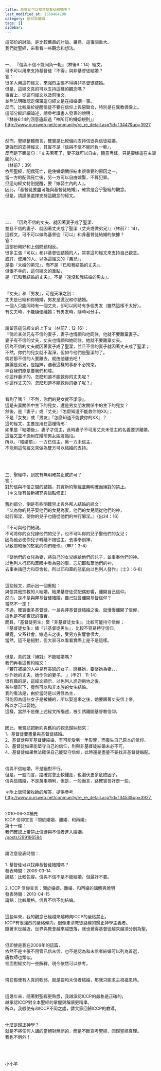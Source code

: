 ```yaml
---
title: 基督徒可以找非基督徒結婚嗎？
last_modified_at: 1559464200
category: 信仰與婚姻
tags: []
sidebar: 
---
```


<div>這部份的討論，是比較嚴肅的討論。畢竟，這事關重大。</div>
<div>我們從聖經，來看看一些觀念和想法。</div>
<div> </div>
<div> </div>
<div>一、<span style="white-space:pre"> </span>『信與不信不能同負一軛』（林後6：14）經文，</div>
<div>可不可以用來支持基督徒『不得』與非基督徒結婚？</div>
<div>答：</div>
<div>很多人用這句經文，來強烈主張不得與非基督徒結婚。</div>
<div>但是，這經文真的可以支持這樣的觀念嗎？</div>
<div>事實上，從這句經文以及前後文，</div>
<div>並無法明確認定保羅這句經文是在指婚姻一事。</div>
<div>反而，比較屬於提醒信徒不要在信仰上與惡聯合，特別是在異教偶像上。</div>
<div>這部分較詳細論述，請參考讀書人發表的說明：</div>
<div>『林後6:14的涵意遠超過「神所訂的婚姻規則」』</div>
<div><a href="http://www.oursweb.net/conmunity/re_re_detail.asp?id=13447&amp;up=3927" target="_blank">http://www.oursweb.net/conmunity/re_re_detail.asp?id=13447&amp;up=3927</a></div>
<div> </div>
<div> </div>
<div>然而，聖經整體而言，確實是比較偏向支持信徒與信徒結婚。</div>
<div>更強烈的支持經文，其實不是『信與不信不能同負一軛』，</div>
<div>反而是下面這句：『丈夫若死了，妻子就可以自由，隨意再嫁，只是要嫁這在主裏面的人』</div>
<div>（林前7：39）</div>
<div>依照聖經，配偶死亡，是使婚姻關係結束很重要的原因之一。</div>
<div>當一方的配偶死亡後，另一方可以自由嫁娶，不算犯罪。</div>
<div>但這句經文特別提醒，要『嫁娶主內的人』。 </div>
<div>因此，『基督徒要盡可能與基督徒結婚』，確實是合乎聖經的觀念。</div>
<div>但是，請謹慎選擇支持這觀念的經文。 </div>
<div> </div>
<div> </div>
<div> </div>
<div> </div>
<div>二、 『因為不信的丈夫、就因著妻子成了聖潔．</div>
<div>並且不信的妻子、就因著丈夫成了聖潔（丈夫或做弟兄）』（林前7：14），</div>
<div>這經文，可不可以做為基督徒『可以』和非基督徒結婚的依據？</div>
<div>答：</div>
<div>這部份剛好和上個問題相反。</div>
<div>很多主張『可以』和非基督徒結婚的人，常拿這句經文來支持自己觀念。</div>
<div>或許，使用的人，以為這經文的『弟兄』，</div>
<div>是指『未婚的弟兄』，而不是『已和我結婚的丈夫』。</div>
<div>但很不幸的，這句經文的重點，</div>
<div>是『已和我結婚的丈夫』，不是『還沒和我結婚的男友』。</div>
<div> </div>
<div> </div>
<div>『丈夫』和『男友』，可是天壤之別：</div>
<div>丈夫是已經和你結婚，男友是還沒和你結婚。</div>
<div>一個人只能同時有一個丈夫，卻可以同時有多個男友（雖然這樣不太好）。</div>
<div>有丈夫時，不能隨便離婚；有男友時，隨時可分手。 </div>
<div> </div>
<div> </div>
<div>請留意這句經文的上下文（林前7：12-16）：</div>
<div>『倘若某弟兄有不信的妻子，妻子也情願和他同住，他就不要離棄妻子。</div>
<div>妻子有不信的丈夫，丈夫也情願和她同住，她就不要離棄丈夫。</div>
<div>因為不信的丈夫就因著妻子成了聖潔，並且不信的妻子就因著丈夫成了聖潔；</div>
<div>不然，你們的兒女就不潔淨，但如今他們是聖潔的了。</div>
<div>倘若那不信的人要離去，就由他離去吧！</div>
<div>無論是弟兄，是姐妹，遇著這樣的事都不必拘束。</div>
<div>神召我們原是要我們和睦。</div>
<div>你這作妻子的，怎麼知道不能救你的丈夫呢？</div>
<div>你這作丈夫的，怎麼知道不能救你的妻子呢？』 </div>
<div> </div>
<div> </div>
<div>看到了嗎？『不然，你們的兒女就不潔淨』，</div>
<div>這是夫妻關係中生下的兒女，還是男女朋友關係中的生下的兒女？</div>
<div>然後，是『妻子』或『丈夫』『怎麼知道不能救你的XX』；</div>
<div>不是『女友』或『男友』『怎麼知道不能救你的XX』？ </div>
<div>這句經文，主要是用在這種情形：</div>
<div>如果是『結婚後』，妻子才信主，此時妻子不可用丈夫未信主的名義要求離婚。</div>
<div>這經文並不適用在婚前男女朋友階段。</div>
<div>所以，『結婚前』，一方已信主，另一方未信主，</div>
<div>不能用這句經文來做為雙方可以結婚的支持。</div>
<div> </div>
<div> </div>
<div> </div>
<div> </div>
<div>三、聖經中，到底有無明確禁止或許可？</div>
<div>答：</div>
<div>對於信與不信之間的結婚，其實新約聖經並無明確而絕對的禁止。</div>
<div>（＊文後有最新補充與論點修正）</div>
<div> </div>
<div>舊約部分，倒是有些明確禁止與外邦人結婚的經文：</div>
<div>『又為你的兒子娶他們的女兒為妻，他們的女兒隨從他們的神，</div>
<div>就行邪淫，使你的兒子也隨從他們的神行邪淫。』（出34：16）</div>
<div> </div>
<div>『不可與他們結親。</div>
<div>不可將你的女兒嫁他們的兒子，也不可叫你的兒子娶他們的女兒；</div>
<div>因為他必使你兒子轉離不跟從主，去事奉別神，</div>
<div>以致耶和華的怒氣向你們發作』（申7：3-4）</div>
<div> </div>
<div>『娶他們的女兒為妻，將自己的女兒嫁給他們的兒子，並事奉他們的神。</div>
<div>以色列人行耶和華眼中看為惡的事，忘記耶和華他們的神，</div>
<div>去事奉諸巴力和亞舍拉，所以耶和華的怒氣向以色列人發作』（士3：6-8）</div>
<div> </div>
<div> </div>
<div>這些經文，顯示出一個重點：</div>
<div>與信其他宗教的人結婚，結果基督徒受配偶影響，離開自己信仰。</div>
<div>然而，是不是與非基督徒結婚，自己就會離開基督信仰？</div>
<div>當然不一定！</div>
<div>不過，確實很多基督徒，一旦與非基督徒結婚之後，就慢慢離開了信仰，</div>
<div>這也是不能否認的事實。</div>
<div>而且，『基督徒男生』娶『非基督徒女生』，比較可能持守信仰；</div>
<div>『基督徒女生』嫁『非基督徒男生』，比較不容易持守信仰。</div>
<div>畢竟，父系社會，嫁過去之後，受男方影響會很大。</div>
<div>當然，這不是絕對，但大家可以看看實際上是不是這樣。</div>
<div> </div>
<div> </div>
<div>但是，真的就『絕對』不能結婚嗎？</div>
<div>我們再看這舊約經文：</div>
<div>『若在被擄的人中見有美貌的女子，戀慕她，要娶她為妻，、、</div>
<div>你作她的丈夫，她作你的妻子。 』（申21：11-14）</div>
<div>很有趣的是，這經文顯示，以色列人進迦南地之後，</div>
<div>某些情形下，竟然可以和非本族的女生結婚。</div>
<div>我的看法是，由於當時是以男性為主，</div>
<div>可能因為這些女子是被擄的，所以娶進來之後，她要跟著丈夫信上帝，</div>
<div>所以才可以娶她。</div>
<div>這樣，當然不是像上述經文所描述，被引誘離開基督教信仰。 </div>
<div> </div>
<div> </div>
<div>因此，我嘗試把新約與舊約的觀念歸納起來：</div>
<div>1、基督徒要盡量與基督徒結婚。</div>
<div>2、基督徒與非基督徒結婚，有可能受另一半影響，而喪失自己原本的信仰。 </div>
<div>3、基督徒如果能堅守自己的信仰，則與非基督徒結婚未必不可。</div>
<div>4、基督徒如果無法確保自己能堅守信仰，此時還是盡量不要找非基督徒婚配。</div>
<div> </div>
<div> </div>
<div>信與不信結婚，不是絕對不行。</div>
<div>但是，一般而言，路確實會比較難走，也潛伏更多危險因子。</div>
<div>信與信結婚，不是萬事順利，但是，一般而言，路確實會好走一些。</div>
<div> </div>
<div>＊附上唐崇榮牧師的解答，提供參考 </div>
<div><a href="http://www.oursweb.net/conmunity/re_re_detail.asp?id=13453&amp;up=3927 " target="_blank">http://www.oursweb.net/conmunity/re_re_detail.asp?id=13453&amp;up=3927 </a></div>
<div> </div>
<div> </div>
<div>2010-06-30補充</div>
<div>ICCP 信仰宣言『關於婚姻、離婚、和再婚』</div>
<div>第十一條：</div>
<div>我們確認上帝禁止信徒與不信者進入婚姻。</div>
<div><a href="/posts/269196584" target="_blank">/posts/269196584</a></div>
<div> </div>
<div> </div>
<div>請注意發表時間：</div>
<div> </div>
<div>1.<span style="white-space:pre"> </span>基督徒可以找非基督徒結婚嗎？</div>
<div>發表時間：2006-03-14</div>
<div>論點：比較包容。信與不信不是不能結婚，但最好不要。</div>
<div> </div>
<div>2.<span style="white-space:pre"> </span>ICCP 信仰宣言：關於婚姻、離婚、和再婚的講解與說明</div>
<div>發表時間：2010-04-15</div>
<div>論點：比較嚴格。信與不信不能結婚。</div>
<div> </div>
<div> </div>
<div>這些年來，我的觀念已經越來越轉向ICCP的嚴格禁止。</div>
<div>ICCP有很強烈的嚴格傾向，很像走清教徒路線的歸正神學主義者。</div>
<div>隨著末世越近，世界與教會越來越墮落，我也覺得基督徒越來越須分別為聖。</div>
<div> </div>
<div> </div>
<div>但即使是我在2006年的這篇，</div>
<div>依然不是主張不用管已信未信、也不是認為和未信者結婚可以列為首選，</div>
<div>唐牧師也類似。</div>
<div>裡面對經文的一些解釋，現今依然可以參考。</div>
<div> </div>
<div> </div>
<div>現在假使有人真的軟弱，就是要和未信者結婚，那我只能求主祝福恩待。</div>
<div> </div>
<div> </div>
<div>這幾年來，隨著對聖經更熟悉，我越承認ICCP的嚴格是正確的，</div>
<div>越承認ICCP對全本聖經的掌握與解讀更精準。</div>
<div>所以，我假使有和ICCP不同之處，請大家回歸ICCP的教導。</div>
<div> </div>
<div> </div>
<div>什麼是歸正神學？</div>
<div>就是不將任何人講的當絕對無誤的，而是不斷查考聖經、回歸聖經真理。</div>
<div>我也不例外！</div>
<div> </div>
<div> </div>
<div> </div>
<div> </div>
<div>小小羊</div>
